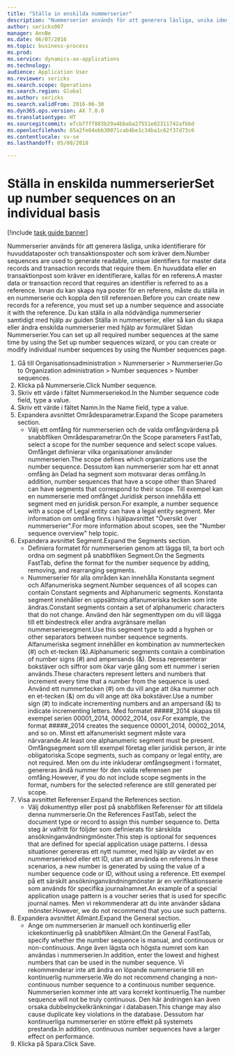 ```yaml
--- 
title: "Ställa in enskilda nummerserier"
description: "Nummerserier används för att generera läsliga, unika identifierare för huvuddataposter och transaktionsposter och som kräver dem."
author: sericks007
manager: AnnBe
ms.date: 06/07/2016
ms.topic: business-process
ms.prod: 
ms.service: dynamics-ax-applications
ms.technology: 
audience: Application User
ms.reviewer: sericks
ms.search.scope: Operations
ms.search.region: Global
ms.author: sericks
ms.search.validFrom: 2016-06-30
ms.dyn365.ops.version: AX 7.0.0
ms.translationtype: HT
ms.sourcegitcommit: efcb77ff883b29a4bbaba27551e02311742afbbd
ms.openlocfilehash: 65a2fe64ebb30071cab4be1c34ba1c62f37d73c6
ms.contentlocale: sv-se
ms.lasthandoff: 05/08/2018

---
```

# <a name="set-up-number-sequences-on-an-individual-basis"></a><span data-ttu-id="238b8-103">Ställa in enskilda nummerserier</span><span class="sxs-lookup"><span data-stu-id="238b8-103">Set up number sequences on an individual basis</span></span>

[!include [task guide banner](../../includes/task-guide-banner.md)]

<span data-ttu-id="238b8-104">Nummerserier används för att generera läsliga, unika identifierare för huvuddataposter och transaktionsposter och som kräver dem.</span><span class="sxs-lookup"><span data-stu-id="238b8-104">Number sequences are used to generate readable, unique identifiers for master data records and transaction records that require them.</span></span> <span data-ttu-id="238b8-105">En huvuddata eller en transaktionpost som kräver en identifierare, kallas för en referens.</span><span class="sxs-lookup"><span data-stu-id="238b8-105">A master data or transaction record that requires an identifier is referred to as a reference.</span></span> <span data-ttu-id="238b8-106">Innan du kan skapa nya poster för en referens, måste du ställa in en nummerserie och koppla den till referensen.</span><span class="sxs-lookup"><span data-stu-id="238b8-106">Before you can create new records for a reference, you must set up a number sequence and associate it with the reference.</span></span> <span data-ttu-id="238b8-107">Du kan ställa in alla nödvändiga nummerserier samtidigt med hjälp av guiden Ställa in nummerserier, eller så kan du skapa eller ändra enskilda nummerserier med hjälp av formuläret Sidan Nummerserier.</span><span class="sxs-lookup"><span data-stu-id="238b8-107">You can set up all required number sequences at the same time by using the Set up number sequences wizard, or you can create or modify individual number sequences by using the Number sequences page.</span></span>

1. <span data-ttu-id="238b8-108">Gå till Organisationsadministration > Nummerserier > Nummerserier.</span><span class="sxs-lookup"><span data-stu-id="238b8-108">Go to Organization administration > Number sequences > Number sequences.</span></span>
2. <span data-ttu-id="238b8-109">Klicka på Nummerserie.</span><span class="sxs-lookup"><span data-stu-id="238b8-109">Click Number sequence.</span></span>
3. <span data-ttu-id="238b8-110">Skriv ett värde i fältet Nummerseriekod.</span><span class="sxs-lookup"><span data-stu-id="238b8-110">In the Number sequence code field, type a value.</span></span>
4. <span data-ttu-id="238b8-111">Skriv ett värde i fältet Namn.</span><span class="sxs-lookup"><span data-stu-id="238b8-111">In the Name field, type a value.</span></span>
5. <span data-ttu-id="238b8-112">Expandera avsnittet Områdesparametrar.</span><span class="sxs-lookup"><span data-stu-id="238b8-112">Expand the Scope parameters section.</span></span>
    * <span data-ttu-id="238b8-113">Välj ett omfång för nummerserien och de valda omfångvärdena på snabbfliken Områdesparametrar.</span><span class="sxs-lookup"><span data-stu-id="238b8-113">On the Scope parameters FastTab, select a scope for the number sequence and select scope values.</span></span>     <span data-ttu-id="238b8-114">Omfånget definierar vilka organisationer använder nummerserien.</span><span class="sxs-lookup"><span data-stu-id="238b8-114">The scope defines which organizations use the number sequence.</span></span> <span data-ttu-id="238b8-115">Dessutom kan nummerserier som har ett annat omfång än Delad ha segment som motsvarar deras omfång.</span><span class="sxs-lookup"><span data-stu-id="238b8-115">In addition, number sequences that have a scope other than Shared can have segments that correspond to their scope.</span></span> <span data-ttu-id="238b8-116">Till exempel kan en nummerserie med omfånget Juridisk person innehålla ett segment med en juridisk person.</span><span class="sxs-lookup"><span data-stu-id="238b8-116">For example, a number sequence with a scope of Legal entity can have a legal entity segment.</span></span> <span data-ttu-id="238b8-117">Mer information om omfång finns i hjälpavsnittet "Översikt över nummerserier".</span><span class="sxs-lookup"><span data-stu-id="238b8-117">For more information about scopes, see the "Number sequence overview" help topic.</span></span>  
6. <span data-ttu-id="238b8-118">Expandera avsnittet Segment.</span><span class="sxs-lookup"><span data-stu-id="238b8-118">Expand the Segments section.</span></span>
    * <span data-ttu-id="238b8-119">Definiera formatet för nummerserien genom att lägga till, ta bort och ordna om segment på snabbfliken Segment.</span><span class="sxs-lookup"><span data-stu-id="238b8-119">On the Segments FastTab, define the format for the number sequence by adding, removing, and rearranging segments.</span></span>  
    * <span data-ttu-id="238b8-120">Nummerserier för alla områden kan innehålla Konstanta segment och Alfanumeriska segment.</span><span class="sxs-lookup"><span data-stu-id="238b8-120">Number sequences of all scopes can contain Constant segments and Alphanumeric segments.</span></span> <span data-ttu-id="238b8-121">Konstanta segment innehåller en uppsättning alfanumeriska tecken som inte ändras.</span><span class="sxs-lookup"><span data-stu-id="238b8-121">Constant segments contain a set of alphanumeric characters that do not change.</span></span> <span data-ttu-id="238b8-122">Använd den här segmenttypen om du vill lägga till ett bindestreck eller andra avgränsare mellan nummerseriesegment.</span><span class="sxs-lookup"><span data-stu-id="238b8-122">Use this segment type to add a hyphen or other separators between number sequence segments.</span></span> <span data-ttu-id="238b8-123">Alfanumeriska segment innehåller en kombination av nummertecken (#) och et-tecken (&).</span><span class="sxs-lookup"><span data-stu-id="238b8-123">Alphanumeric segments contain a combination of number signs (#) and ampersands (&).</span></span> <span data-ttu-id="238b8-124">Dessa representerar bokstäver och siffror som ökar varje gång som ett nummer i serien används.</span><span class="sxs-lookup"><span data-stu-id="238b8-124">These characters represent letters and numbers that increment every time that a number from the sequence is used.</span></span> <span data-ttu-id="238b8-125">Använd ett nummertecken (#) om du vill ange att öka nummer och en et-tecken (&) om du vill ange att öka bokstäver.</span><span class="sxs-lookup"><span data-stu-id="238b8-125">Use a number sign (#) to indicate incrementing numbers and an ampersand (&) to indicate incrementing letters.</span></span> <span data-ttu-id="238b8-126">Med formatet #####_2014 skapas till exempel serien 00001_2014, 00002_2014, osv.</span><span class="sxs-lookup"><span data-stu-id="238b8-126">For example, the format #####_2014 creates the sequence 00001_2014, 00002_2014, and so on.</span></span>     <span data-ttu-id="238b8-127">Minst ett alfanumeriskt segment måste vara närvarande.</span><span class="sxs-lookup"><span data-stu-id="238b8-127">At least one alphanumeric segment must be present.</span></span> <span data-ttu-id="238b8-128">Omfångsegment som till exempel företag eller juridisk person, är inte obligatoriska.</span><span class="sxs-lookup"><span data-stu-id="238b8-128">Scope segments, such as company or legal entity, are not required.</span></span> <span data-ttu-id="238b8-129">Men om du inte inkluderar omfångsegment i formatet, genereras ändå nummer för den valda referensen per omfång.</span><span class="sxs-lookup"><span data-stu-id="238b8-129">However, if you do not include scope segments in the format, numbers for the selected reference are still generated per scope.</span></span>  
7. <span data-ttu-id="238b8-130">Visa avsnittet Referenser.</span><span class="sxs-lookup"><span data-stu-id="238b8-130">Expand the References section.</span></span>
    * <span data-ttu-id="238b8-131">Välj dokumenttyp eller post på snabbfliken Referenser för att tilldela denna nummerserie.</span><span class="sxs-lookup"><span data-stu-id="238b8-131">On the References FastTab, select the document type or record to assign this number sequence to.</span></span>     <span data-ttu-id="238b8-132">Detta steg är valfritt för följder som definierats för särskilda ansökninganvändningmönster.</span><span class="sxs-lookup"><span data-stu-id="238b8-132">This step is optional for sequences that are defined for special application usage patterns.</span></span> <span data-ttu-id="238b8-133">I dessa situationer genereras ett nytt nummer, med hjälp av värdet av en nummerseriekod eller ett ID, utan att använda en referens.</span><span class="sxs-lookup"><span data-stu-id="238b8-133">In these scenarios, a new number is generated by using the value of a number sequence code or ID, without using a reference.</span></span> <span data-ttu-id="238b8-134">Ett exempel på ett särskilt ansökninganvändningmönster är en verifikationsserie som används för specifika journalnamnet.</span><span class="sxs-lookup"><span data-stu-id="238b8-134">An example of a special application usage pattern is a voucher series that is used for specific journal names.</span></span> <span data-ttu-id="238b8-135">Men vi rekommenderar att du inte använder sådana mönster.</span><span class="sxs-lookup"><span data-stu-id="238b8-135">However, we do not recommend that you use such patterns.</span></span>  
8. <span data-ttu-id="238b8-136">Expandera avsnittet Allmänt.</span><span class="sxs-lookup"><span data-stu-id="238b8-136">Expand the General section.</span></span>
    * <span data-ttu-id="238b8-137">Ange om nummerserien är manuell och kontinuerlig eller ickekontinuerlig på snabbfliken Allmänt.</span><span class="sxs-lookup"><span data-stu-id="238b8-137">On the General FastTab, specify whether the number sequence is manual, and continuous or non-continuous.</span></span> <span data-ttu-id="238b8-138">Ange även lägsta och högsta numret som kan användas i nummerserien.</span><span class="sxs-lookup"><span data-stu-id="238b8-138">In addition, enter the lowest and highest numbers that can be used in the number sequence.</span></span>     <span data-ttu-id="238b8-139">Vi rekommenderar inte att ändra en löpande nummerserie till en kontinuerlig nummerserie.</span><span class="sxs-lookup"><span data-stu-id="238b8-139">We do not recommend changing a non-continuous number sequence to a continuous number sequence.</span></span> <span data-ttu-id="238b8-140">Nummerserien kommer inte att vara korrekt kontinuerlig.</span><span class="sxs-lookup"><span data-stu-id="238b8-140">The number sequence will not be truly continuous.</span></span> <span data-ttu-id="238b8-141">Den här ändringen kan även orsaka dubbelnyckelkränkningar i databasen.</span><span class="sxs-lookup"><span data-stu-id="238b8-141">This change may also cause duplicate key violations in the database.</span></span> <span data-ttu-id="238b8-142">Dessutom har kontinuerliga nummerserier en större effekt på systemets prestanda.</span><span class="sxs-lookup"><span data-stu-id="238b8-142">In addition, continuous number sequences have a larger effect on performance.</span></span>   
9. <span data-ttu-id="238b8-143">Klicka på Spara.</span><span class="sxs-lookup"><span data-stu-id="238b8-143">Click Save.</span></span>


